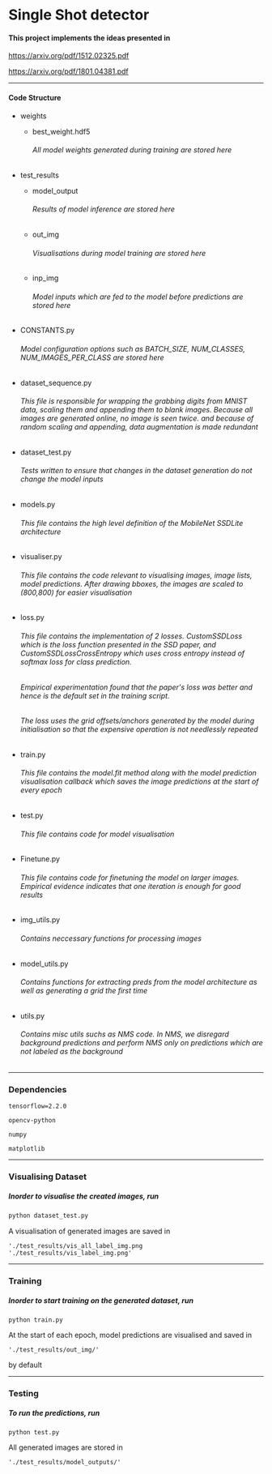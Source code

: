 # Single Shot detector

#### This project implements the ideas presented in 

https://arxiv.org/pdf/1512.02325.pdf

https://arxiv.org/pdf/1801.04381.pdf

---

#### Code Structure

- weights

  - best_weight.hdf5

    ###### All model weights generated during training are stored here

- test_results

  - model_output 

    ###### Results of model inference are stored here

  - out_img

    ###### Visualisations during model training are stored here

  - inp_img

    ###### Model inputs which are fed to the model before predictions are stored here

- CONSTANTS.py

  ###### Model configuration options such as BATCH_SIZE, NUM_CLASSES, NUM_IMAGES_PER_CLASS are stored here

- dataset_sequence.py

  ###### This file is responsible for wrapping the grabbing digits from MNIST data, scaling them and appending them to blank images. Because all images are generated online, no image is seen twice. and because of random scaling and appending, data augmentation is made redundant

- dataset_test.py

  ###### Tests written to ensure that changes in the dataset generation do not change the model inputs

- models.py

  ###### This file contains the high level definition of the MobileNet SSDLite architecture

- visualiser.py

  ###### This file contains the code relevant to visualising images, image lists, model predictions. After drawing bboxes, the images are scaled to (800,800) for easier visualisation

- loss.py

  ###### This file contains the implementation of 2 losses. CustomSSDLoss which is the loss function presented in the SSD paper, and CustomSSDLossCrossEntropy which uses cross entropy instead of softmax loss for class prediction. 

  ###### Empirical experimentation found that the paper's loss was better and hence is the default set in the training script. 

  ###### The loss uses the grid offsets/anchors generated by the model during initialisation so that the expensive operation is not needlessly repeated

- train.py

  ###### This file contains the model.fit method along with the model prediction visualisation callback which saves the image predictions at the start of every epoch

- test.py

  ###### This file contains code for model visualisation

- Finetune.py

  ###### This file contains code for finetuning the model on larger images. Empirical evidence indicates that one iteration is enough for good results

- img_utils.py

  ###### Contains neccessary functions for processing images

- model_utils.py

  ###### Contains functions for extracting preds from the model architecture as well as generating a grid the first time

- utils.py

  ###### Contains misc utils suchs as NMS code. In NMS, we disregard background predictions and perform NMS only on predictions which are not labeled as the background

---

### Dependencies

```
tensorflow=2.2.0

opencv-python

numpy

matplotlib
```

----

### Visualising Dataset

##### Inorder to visualise the created images, run

```python
python dataset_test.py
```

A visualisation of generated images are saved in

```
'./test_results/vis_all_label_img.png
'./test_results/vis_label_img.png'
```

---

### Training

##### Inorder to start training on the generated dataset, run

```
python train.py
```

At the start of each epoch, model predictions are visualised and saved in 

```
'./test_results/out_img/' 
```

by default

---

### Testing

##### To run the predictions, run

```
python test.py
```

All generated images are stored in

```
'./test_results/model_outputs/'
```